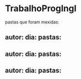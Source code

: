 # TrabalhoProgIngl

pastas que foram mexidas:

autor:
dia:
pastas:
-------------------------------
autor:
dia:
pastas:
-------------------------------
autor:
dia:
pastas:
-------------------------------
